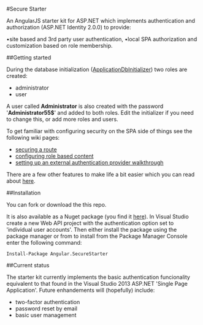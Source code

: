 ﻿#Secure Starter

An AngularJS starter kit for ASP.NET which implements authentication and authorization (ASP.NET Identity 2.0.0) to provide:

•site based and 3rd party user authentication,
•local SPA authorization and customization based on role membership.

##Getting started

During the database initialization ([ApplicationDbInitializer](https://github.com/Useful-Software-Solutions-Ltd/Angular.Net.SecureStarter/blob/master/Angular.SecureStarter/Models/ApplicationDbInitializer.cs)) two roles are created:

* administrator
* user

A user called **Administrator** is also created with the password '**Administrator55$**' and added to both roles. 
Edit the initializer if you need to change this, or add more roles and users.

To get familiar with configuring security on the SPA side of things see the following wiki pages:
* [securing a route](https://github.com/Useful-Software-Solutions-Ltd/Angular.Net.SecureStarter/wiki/Securing-a-route)
* [configuring role based content](https://github.com/Useful-Software-Solutions-Ltd/Angular.Net.SecureStarter/wiki/Role-based-content)
* [setting up an external authentication provider walkthrough](https://github.com/Useful-Software-Solutions-Ltd/Angular.Net.SecureStarter/wiki/Setting-up-an-external-authentication-provider)

There are a few other features to make life a bit easier which you can read about [here](https://github.com/Useful-Software-Solutions-Ltd/Angular.Net.SecureStarter/wiki/Other-features).

##Installation

You can fork or download the this repo. 

It is also available as a Nuget package (you find it [here](https://www.nuget.org/packages/Angular.SecureStarter)). 
In Visual Studio create a new Web API project with the authentication option set to 'individual user accounts'. Then either install the package using the package manager or from to install from the Package Manager Console enter the following command:

```
Install-Package Angular.SecureStarter
```

##Current status

The starter kit currently implements the basic authentication funcionality equivalent to that found in the Visual Studio 2013 ASP.NET 'Single Page Application'. Future enhandements will (hopefully) include: 
* two-factor authentication
* password reset by email
* basic user management
